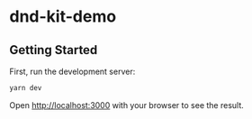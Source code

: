 # dnd-kit-demo

## Getting Started

First, run the development server:

```bash
yarn dev
```

Open [http://localhost:3000](http://localhost:3000) with your browser to see the result.
